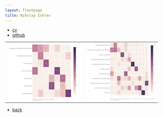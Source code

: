 ```yaml
---
layout: frontpage
title: Nikolay Iskrev
---
```


<div class="navbar">
  <div class="navbar-inner">
      <ul class="nav">
          <li><a href="{{ BASE_PATH }}/assets/cv.pdf">cv</a></li>
          <li><a href="https://github.com/niskrev">github</a></li>
      </ul>
  </div>
</div>

<table class="wide">
<tr>
  <td class="left">
    <a href="pages/publpics/SW_fig1.html">
        <img src="assets/publpics/SW-Innovations-small.png" alt="SW (2007) Fig 1" title="SW (2007) Fig 1"/>
    </a>
  </td>
  <td class="right">
    <a href="pages/publpics/FoT-model-fig1.html">
        <img src="assets/publpics/FoT-Innovations-small.png" alt="KK (2014) Fig 1" title="KK (2014) Fig 1"/>
    </a>
  </td>
</tr>
</table>

<div class="navbar">
  <div class="navbar-inner">
      <ul class="nav">
          <li><a href="index.html">back</a></li>
      </ul>
  </div>
</div>

